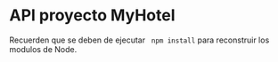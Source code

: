 # API proyecto MyHotel

Recuerden que se deben de ejecutar ``` npm install``` para reconstruir los modulos de Node.
